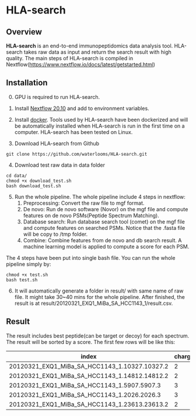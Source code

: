# HLA-search
## Overview
**HLA-search** is an end-to-end immunopeptidomics data analysis tool. HLA-search takes raw data as input and return the search result with high quality. The main steps of HLA-search is compiled in Nextflow(https://www.nextflow.io/docs/latest/getstarted.html)

## Installation
0. GPU is required to run HLA-search.

1. Install [Nextflow 20.10](https://github.com/nextflow-io/nextflow/releases/tag/v20.10.0) and add to environment variables.

2. Install [docker](https://docs.docker.com/engine/install/). Tools used by HLA-search have been dockerized and will be automatically installed when HLA-search is run in the first time on a computer. HLA-search has been tested on Linux.

3. Download HLA-search from Github
```
git clone https://github.com/waterlooms/HLA-search.git
```

4. Download test raw data in data folder
```
cd data/
chmod +x download_test.sh
bash download_test.sh
```

5. Run the whole pipeline. The whole pipeline include 4 steps in nextflow: 
    1. Preprocessing: Convert the raw file to mgf format.
    2. De novo: Run de novo software (Novor) on the mgf file and compute features on de novo PSMs(Peptide Spectrum Matching).
    3. Database search: Run database search tool (comet) on the mgf file and compute features on searched PSMs. Notice that the .fasta file will be copy to /tmp folder.
    4. Combine: Combine features from de novo and db search result. A machine learning model is applied to compute a score for each PSM. 
    
The 4 steps have been put into single bash file. You can run the whole pipeline simply by:
```
chmod +x test.sh
bash test.sh
```

6. It will automatically generate a folder in result/ with same name of raw file. It might take 30~40 mins for the whole pipeline. After finished, the result is at result/20120321_EXQ1_MiBa_SA_HCC1143_1/result.csv.

## Result
The result includes best peptide(can be target or decoy) for each spectrum. The result will be sorted by a score. The first few rows will be like this:


index|charge|mass|peptide|mods|protein|myscore
-|-|-|-|-|-|-
20120321_EXQ1_MiBa_SA_HCC1143_1.10327.10327.2|2|1122.541603|SRSQNQQYL|0|sp&#124;O14782&#124;KIF3C_HUMAN,sp&#124;O15066&#124;KIF3B_HUMAN|1.090571005
20120321_EXQ1_MiBa_SA_HCC1143_1.14812.14812.2|2|1073.514985|QRYSGSTYL|0|sp&#124;P54277&#124;PMS1_HUMAN|1.086924661
20120321_EXQ1_MiBa_SA_HCC1143_1.5907.5907.3|3|1096.653946|RRAAQVQRL|0|sp&#124;Q969G5&#124;CAVN3_HUMAN|1.071481355
20120321_EXQ1_MiBa_SA_HCC1143_1.2026.2026.3|3|1129.518549|HRSPHTHQM|0|sp&#124;P11230&#124;ACHB_HUMAN|1.064637078
20120321_EXQ1_MiBa_SA_HCC1143_1.23613.23613.2|2|1013.586828|SRAELVQLV|0|sp&#124;Q96ST3&#124;SIN3A_HUMAN|1.057023507
